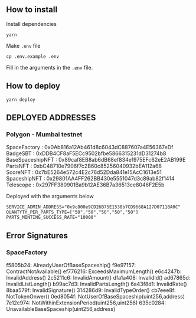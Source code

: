 
## How to install
Install dependencies
```
yarn
```
Make `.env` file
```
cp .env.example .env
```
Fill in the arguments in the `.env` file. 

## How to deploy
```
yarn deploy
```

## DEPLOYED ADDRESSES

### Polygon - Mumbai testnet

SpaceFactory : 0x0Ab816a12Ab461d8c6043dC887607a4E56367eDf  
BadgeSBT : 0xDDB4CF8aF5ECc9502bfbe5866315231dD31274b8  
BaseSpaceshipNFT : 0x89caf8EB8ab6dB68ef834e1975EFc62eE2AB199E  
PartsNFT : 0xbC48710e7906f7c2B60c85256040932bEA112a68  
ScoreNFT : 0x7bE5264e572c4E2c76d52Dda841e15AcC1613e51  
SpaceshipNFT : 0x29801AA4FF262BB430e5551047d3c89ab82f1414
Telescope : 0x297FF380901Ba9b12AE36B7a36513ce8046F2E5b

Deployed with the arguments below
```
SERVICE_ADMIN_ADDRESS="0x9c800e9CD26B75E1538b7CD9668A127D07118A0C"
QUANTYTY_PER_PARTS_TYPE=["50","50","50","50","50"]
PARTS_MINTING_SUCCESS_RATE="10000"
```

## Error Signatures

### SpaceFactory
f5805b24: AlreadyUserOfBaseSpaceship()
f9e97157: ContractNotAvailable()
ef776216: ExceedsMaximumLength()
e6c4247b: InvalidAddress()
2c5211c6: InvalidAmount()
dfa1a408: InvalidId()
ad67865d: InvalidListLength()
b99ac7d3: InvalidPartsLength()
6a43f8d1: InvalidRate()
8baa579f: InvalidSignature()
314286d9: InvalidTypeOrder()
cb7eee8f: NotTokenOnwer()
0ed8054f: NotUserOfBaseSpaceship(uint256,address)
7e12c974: NotWithinExtensionPeriod(uint256,uint256)
635c0284: UnavailableBaseSpaceship(uint256,address)
